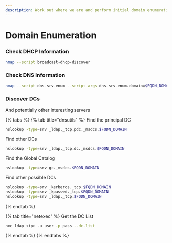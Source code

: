 ```yaml
---
description: Work out where we are and perform initial domain enumeration
---
```


# Domain Enumeration

### Check DHCP Information

```bash
nmap --script broadcast-dhcp-discover
```

### Check DNS Information

```bash
nmap --script dns-srv-enum --script-args dns-srv-enum.domain=$FQDN_DOMAIN
```

### Discover DCs

And potentially other interesting servers

{% tabs %}
{% tab title="dnsutils" %}
Find the principal DC

```bash
nslookup -type=srv _ldap._tcp.pdc._msdcs.$FQDN_DOMAIN
```

Find other DCs

```bash
nslookup -type=srv _ldap._tcp.dc._msdcs.$FQDN_DOMAIN
```

Find the Global Catalog

```bash
nslookup -type=srv gc._msdcs.$FQDN_DOMAIN
```

Find other possible DCs

```bash
nslookup -type=srv _kerberos._tcp.$FQDN_DOMAIN
nslookup -type=srv _kpasswd._tcp.$FQDN_DOMAIN
nslookup -type=srv _ldap._tcp.$FQDN_DOMAIN
```
{% endtab %}

{% tab title="netexec" %}
Get the DC List

```bash
nxc ldap <ip> -u user -p pass --dc-list
```
{% endtab %}
{% endtabs %}









